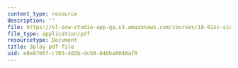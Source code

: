 ```yaml
---
content_type: resource
description: ''
file: https://ol-ocw-studio-app-qa.s3.amazonaws.com/courses/18-01sc-single-variable-calculus-fall-2010/e8e8766fc703402bdcb9846ba8040af0_ed-rB3k_56U.pdf
file_type: application/pdf
resourcetype: Document
title: 3play pdf file
uid: e8e8766f-c703-402b-dcb9-846ba8040af0
---
```

